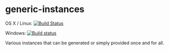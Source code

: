 # generic-instances

OS X / Linux: [![Build Status](https://travis-ci.org/unitb/generic-instances.svg?branch=master)](https://travis-ci.org/unitb/generic-instances)

Windows: [![Build status](https://ci.appveyor.com/api/projects/status/a687w3r65gj0yhs1?svg=true)](https://ci.appveyor.com/project/cipher1024/generic-instances)

Various instances that can be generated or simply provided once and for all.
